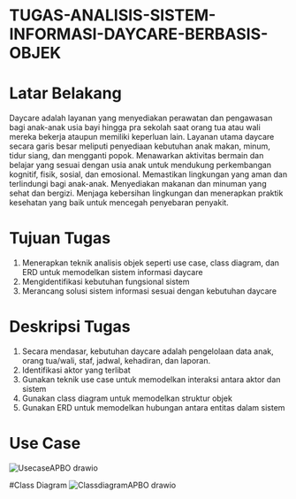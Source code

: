 # TUGAS-ANALISIS-SISTEM-INFORMASI-DAYCARE-BERBASIS-OBJEK

# Latar Belakang
Daycare adalah layanan yang menyediakan perawatan dan pengawasan bagi anak-anak usia bayi 
hingga pra sekolah saat orang tua atau wali mereka bekerja ataupun memiliki keperluan lain.
Layanan utama daycare secara garis besar meliputi penyediaan kebutuhan anak makan, minum, 
tidur siang, dan mengganti popok. Menawarkan aktivitas bermain dan belajar yang sesuai dengan 
usia anak untuk mendukung perkembangan kognitif, fisik, sosial, dan emosional. Memastikan 
lingkungan yang aman dan terlindungi bagi anak-anak. Menyediakan makanan dan minuman yang 
sehat dan bergizi. Menjaga kebersihan lingkungan dan menerapkan praktik kesehatan yang baik 
untuk mencegah penyebaran penyakit.

# Tujuan Tugas
1. Menerapkan teknik analisis objek seperti use case, class diagram, dan ERD untuk 
memodelkan sistem informasi daycare
2. Mengidentifikasi kebutuhan fungsional sistem
3. Merancang solusi sistem informasi sesuai dengan kebutuhan daycare

# Deskripsi Tugas
1. Secara mendasar, kebutuhan daycare adalah pengelolaan data anak, orang tua/wali, staf, 
jadwal, kehadiran, dan laporan.
2. Identifikasi aktor yang terlibat
3. Gunakan teknik use case untuk memodelkan interaksi antara aktor dan sistem
4. Gunakan class diagram untuk memodelkan struktur objek
5. Gunakan ERD untuk memodelkan hubungan antara entitas dalam sistem

# Use Case
![UsecaseAPBO drawio](https://github.com/marfenvembergifsensianturi/TUGAS-ANALISIS-SISTEM-INFORMASI-DAYCARE-BERBASIS-OBJEK/assets/148310911/773f9569-f750-4462-a1d5-9a3ac1e7358b)

#Class Diagram
![ClassdiagramAPBO drawio](https://github.com/marfenvembergifsensianturi/TUGAS-ANALISIS-SISTEM-INFORMASI-DAYCARE-BERBASIS-OBJEK/assets/148310911/f21bee69-474e-40fd-8991-b90a0cc124b9)
